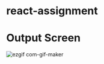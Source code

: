 # react-assignment
# Output Screen


![ezgif com-gif-maker](https://user-images.githubusercontent.com/82250898/213511531-892c3913-1bc7-432d-a570-33491853e028.gif)
